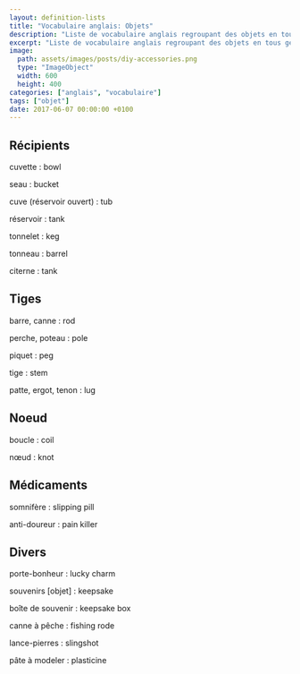 ```yaml
---
layout: definition-lists
title: "Vocabulaire anglais: Objets"
description: "Liste de vocabulaire anglais regroupant des objets en tous genres."
excerpt: "Liste de vocabulaire anglais regroupant des objets en tous genres."
image:
  path: assets/images/posts/diy-accessories.png
  type: "ImageObject"
  width: 600
  height: 400
categories: ["anglais", "vocabulaire"]
tags: ["objet"]
date: 2017-06-07 00:00:00 +0100
---
```



## Récipients

cuvette
: bowl

seau
: bucket

cuve (réservoir ouvert)
: tub

réservoir
: tank

tonnelet
: keg

tonneau
: barrel

citerne
: tank


## Tiges

barre, canne
: rod

perche, poteau
: pole

piquet
: peg

tige
: stem

patte, ergot, tenon
: lug


## Noeud

boucle
: coil

nœud
: knot


## Médicaments

somnifère
: slipping pill

anti-doureur
: pain killer


## Divers

porte-bonheur
: lucky charm

souvenirs [objet]
: keepsake

boîte de souvenir
: keepsake box

canne à pêche
: fishing rode

lance-pierres
: slingshot

pâte à modeler
: plasticine
